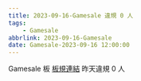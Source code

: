 ```yaml
---
title: 2023-09-16-Gamesale 違規 0 人
tags:
    - Gamesale
abbrlink: 2023-09-16-Gamesale
date: Gamesale-2023-09-16 12:00:00
---
```

Gamesale 板 [板規連結](https://www.ptt.cc/bbs/Gossiping/M.1637425085.A.07D.html)
昨天違規 0 人
